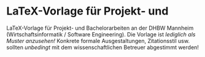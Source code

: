 # LaTeX-Vorlage für Projekt- und  
LaTeX-Vorlage für Projekt- und Bachelorarbeiten an der DHBW Mannheim (Wirtschaftsinformatik / Software Engineering). 
Die Vorlage ist *lediglich als Muster anzusehen!* Konkrete formale Ausgestaltungen, Zitationsstil usw. sollten *unbedingt* mit dem 
wissenschaftlichen Betreuer abgestimmt werden!
